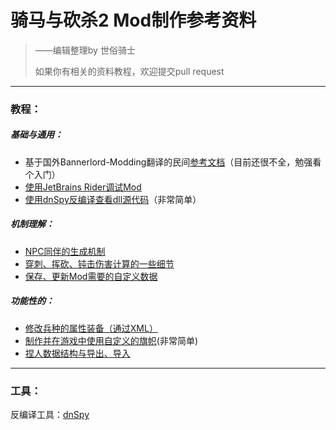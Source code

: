 # 骑马与砍杀2 Mod制作参考资料

> ——编辑整理by 世俗骑士
>
> 如果你有相关的资料教程，欢迎提交pull request

---



### 教程：

##### 基础与通用：


+ 基于国外Bannerlord-Modding翻译的民间[参考文档](https://github.com/YiGu-Studio/Documentation)（目前还很不全，勉强看个入门）
+ [使用JetBrains Rider调试Mod](基础与通用/使用JetBrains%20Rider调试Mod.md) 
+ [使用dnSpy反编译查看dll源代码](基础与通用/使用dnSpy反编译查看源代码.md)（非常简单）

##### 机制理解：

- [NPC同伴的生成机制](机制理解/NPC同伴的生成机制.md)
- [穿刺、挥砍、钝击伤害计算的一些细节](机制理解/穿刺、挥砍、钝击伤害计算的一些细节.md)
- [保存、更新Mod需要的自定义数据](https://forums.taleworlds.com/index.php?threads/saving-mod-data-settings-thoughts.412611/)

##### 功能性的：

+ [修改兵种的属性装备（通过XML）]( 功能性的/修改兵种的属性装备（通过XML）.md)
+ [制作并在游戏中使用自定义的旗帜]( 功能性的/制作并在游戏中使用自定义的旗帜.md)(非常简单)
+ [捏人数据结构与导出、导入]( 功能性的/捏人数据结构与导出、导入.md)

---

### 工具：

反编译工具：[dnSpy](https://github.com/0xd4d/dnSpy)
